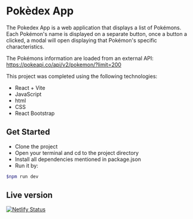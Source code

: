 # Pokèdex App

The Pokedex App is a web application that displays a list of Pokémons. Each Pokémon's name is displayed on a separate button, once a button a clicked, a modal will open displaying that Pokémon's specific characteristics.

 The Pokémons information are loaded from an external API: https://pokeapi.co/api/v2/pokemon/?limit=200


 This project was completed using the following technologies:
  
   - React + Vite
   - JavaScript
   - html
   - CSS
   - React Bootstrap  

## Get Started
- Clone the project
- Open your terminal and cd to the project directory
- Install all dependencies mentioned in package.json
- Run it by:

```bash
$npm run dev
```

## Live version

[![Netlify Status](https://api.netlify.com/api/v1/badges/a6ed607c-9872-48f4-9e44-f187d9f9792d/deploy-status)](https://app.netlify.com/sites/pokedex-app01/deploys)